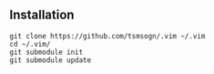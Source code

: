 ## Installation

```shell
git clone https://github.com/tsmsogn/.vim ~/.vim
cd ~/.vim/
git submodule init
git submodule update
```
